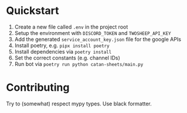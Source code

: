 # Quickstart

1. Create a new file called `.env` in the project root
2. Setup the environment with `DISCORD_TOKEN` and `TWOSHEEP_API_KEY`
3. Add the generated `service_account_key.json` file for the google APIs
4. Install poetry, e.g. `pipx install poetry`
5. Install dependencies via `poetry install`
6. Set the correct constants (e.g. channel IDs)
7. Run bot via `poetry run python catan-sheets/main.py`

# Contributing

Try to (somewhat) respect mypy types. Use black formatter.
